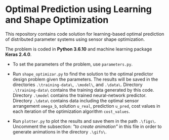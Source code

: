 # Optimal Prediction using Learning and Shape Optimization

This repository contains code solution for learning-based optimal prediction of distributed parameter systems using sensor shape optimization.

The problem is coded in **Python 3.6.10** and machine learning package **Keras 2.4.0**.

- To set the parameters of the problem, use `parameters.py`. 

- Run `shape_optimizar.py` to find the solution to the optimal predictor design problem given the parameters. The results will be saved in the directories `.\training-data\`, `.\model\`, and `.\data\`. Directory `.\training-data\` contains the training data generated by this code. Directory `.\model` contains the trained neural-network predictor. Directory `.\data\` contains data including the optimal sensor arrangement `omega_b`, solution `u_real`, prediction `u_pred`, cost values in each iteration of the optimization algorithm `cost_values`.

- Run `plotter.py` to plot the results and save them in the path `.\figs\`. Uncomment the subsection: *"to create animation"* in this file in order to generate animations in the directory `.\gifs\`. 
